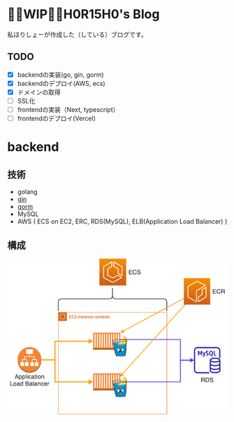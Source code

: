 # 🏃‍♂️WIP🏃‍♂️H0R15H0's Blog
私ほりしょーが作成した（している）ブログです。

## TODO
- [x] backendの実装(go, gin, gorm)
- [x] backendのデプロイ(AWS, ecs)
- [x] ドメインの取得
- [ ] SSL化
- [ ] frontendの実装（Next, typescript）
- [ ] frontendのデプロイ(Vercel)

# backend

## 技術
- golang
- [gin](https://github.com/gin-gonic/gin)
- [gorm](https://github.com/go-gorm/gorm)
- MySQL
- AWS ( ECS on EC2, ERC, RDS(MySQL), ELB(Application Load Balancer) )

## 構成
<p align="center">
  <img src="docs/images/blog_backend_infrastructure.png?raw=true" alt="Blog Backend Infrastructure"/>
</p>
